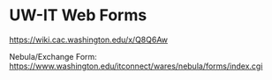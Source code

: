 # UW-IT Web Forms

<https://wiki.cac.washington.edu/x/Q8Q6Aw>

Nebula/Exchange Form:
https://www.washington.edu/itconnect/wares/nebula/forms/index.cgi
